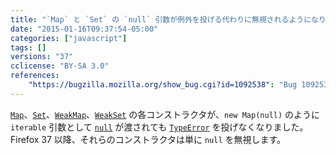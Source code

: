 ```yaml
---
title: "`Map` と `Set` の `null` 引数が例外を投げる代わりに無視されるようになりました"
date: "2015-01-16T09:37:54-05:00"
categories: ["javascript"]
tags: []
versions: "37"
cclicense: "BY-SA 3.0"
references:
    "https://bugzilla.mozilla.org/show_bug.cgi?id=1092538": "Bug 1092538 – Ignore `null` iterable in Map, Set, WeakMap and WeakSet constructors"
---
```

[`Map`](https://developer.mozilla.org/ja/docs/Web/JavaScript/Reference/Global_Objects/Map)、[`Set`](https://developer.mozilla.org/ja/docs/Web/JavaScript/Reference/Global_Objects/Set)、[`WeakMap`](https://developer.mozilla.org/ja/docs/Web/JavaScript/Reference/Global_Objects/WeakMap)、[`WeakSet`](https://developer.mozilla.org/ja/docs/Web/JavaScript/Reference/Global_Objects/WeakSet) の各コンストラクタが、`new Map(null)` のように `iterable` 引数として [`null`](https://developer.mozilla.org/ja/docs/Web/JavaScript/Reference/Global_Objects/null) が渡されても [`TypeError`](https://developer.mozilla.org/ja/docs/Web/JavaScript/Reference/Global_Objects/TypeError) を投げなくなりました。Firefox 37 以降、それらのコンストラクタは単に `null` を無視します。

